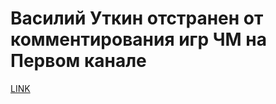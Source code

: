 # Василий Уткин отстранен от комментирования игр ЧМ на Первом канале



[LINK](https://varlamov.ru/2970758.html)